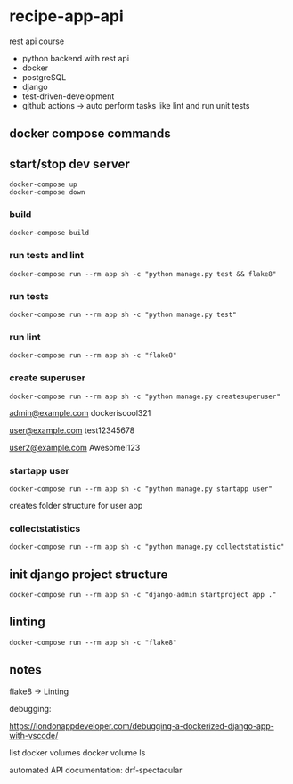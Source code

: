 # recipe-app-api

rest api course

- python backend with rest api
- docker
- postgreSQL
- django
- test-driven-development
- github actions -> auto perform tasks like lint and run unit tests

## docker compose commands

## start/stop dev server

    docker-compose up
    docker-compose down

### build

    docker-compose build

### run tests and lint

    docker-compose run --rm app sh -c "python manage.py test && flake8"

### run tests

    docker-compose run --rm app sh -c "python manage.py test"

### run lint

    docker-compose run --rm app sh -c "flake8"

### create superuser

    docker-compose run --rm app sh -c "python manage.py createsuperuser"

admin@example.com
dockeriscool321

user@example.com
test12345678

user2@example.com
Awesome!123

### startapp user

    docker-compose run --rm app sh -c "python manage.py startapp user"

creates folder structure for user app

### collectstatistics

    docker-compose run --rm app sh -c "python manage.py collectstatistic"


## init django project structure

    docker-compose run --rm app sh -c "django-admin startproject app ."

## linting

    docker-compose run --rm app sh -c "flake8"

## notes

flake8 -> Linting

debugging:

https://londonappdeveloper.com/debugging-a-dockerized-django-app-with-vscode/

list docker volumes
    docker volume ls

automated API documentation:
drf-spectacular
